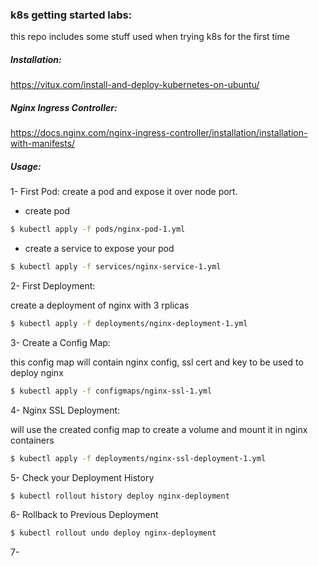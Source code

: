 ### k8s getting started labs:
this repo includes some stuff used when trying k8s for the first time

##### Installation:
https://vitux.com/install-and-deploy-kubernetes-on-ubuntu/

##### Nginx Ingress Controller:
https://docs.nginx.com/nginx-ingress-controller/installation/installation-with-manifests/


##### Usage:
1- First Pod:
create a pod and expose it over node port.

* create pod
```bash
$ kubectl apply -f pods/nginx-pod-1.yml
```

* create a service to expose your pod
```bash
$ kubectl apply -f services/nginx-service-1.yml
```


2- First Deployment:

create a deployment of nginx with 3 rplicas

```bash
$ kubectl apply -f deployments/nginx-deployment-1.yml
```


3- Create a Config Map:

this config map will contain nginx config, ssl cert and key to be used to deploy nginx

```bash
$ kubectl apply -f configmaps/nginx-ssl-1.yml
```


4- Nginx SSL Deployment:

will use the created config map to create a volume and mount it in nginx containers

```bash
$ kubectl apply -f deployments/nginx-ssl-deployment-1.yml
```


5- Check your Deployment History

```bash
$ kubectl rollout history deploy nginx-deployment
```


6- Rollback to Previous Deployment

```bash
$ kubectl rollout undo deploy nginx-deployment
```


7- 